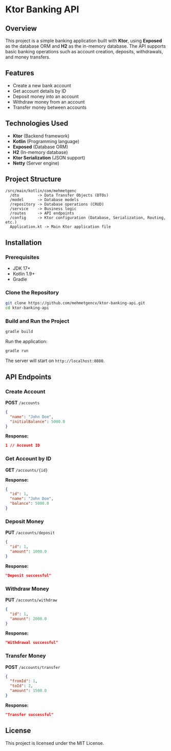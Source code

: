 # Ktor Banking API

## Overview
This project is a simple banking application built with **Ktor**, using **Exposed** as the database ORM and **H2** as the in-memory database. The API supports basic banking operations such as account creation, deposits, withdrawals, and money transfers.

## Features
- Create a new bank account
- Get account details by ID
- Deposit money into an account
- Withdraw money from an account
- Transfer money between accounts

## Technologies Used
- **Ktor** (Backend framework)
- **Kotlin** (Programming language)
- **Exposed** (Database ORM)
- **H2** (In-memory database)
- **Ktor Serialization** (JSON support)
- **Netty** (Server engine)

## Project Structure
```
/src/main/kotlin/com/mehmetgenc
  /dto        -> Data Transfer Objects (DTOs)
  /model      -> Database models
  /repository -> Database operations (CRUD)
  /service    -> Business logic
  /routes     -> API endpoints
  /config     -> Ktor configuration (Database, Serialization, Routing, etc.)
  Application.kt -> Main Ktor application file
```

## Installation
### Prerequisites
- JDK 17+
- Kotlin 1.9+
- Gradle

### Clone the Repository
```sh
git clone https://github.com/mehmetgencv/ktor-banking-api.git
cd ktor-banking-api
```

### Build and Run the Project
```sh
gradle build
```

Run the application:
```sh
gradle run
```

The server will start on `http://localhost:8080`.

## API Endpoints

### Create Account
**POST** `/accounts`
```json
{
  "name": "John Doe",
  "initialBalance": 5000.0
}
```
**Response:**
```json
1 // Account ID
```

### Get Account by ID
**GET** `/accounts/{id}`

**Response:**
```json
{
  "id": 1,
  "name": "John Doe",
  "balance": 5000.0
}
```

### Deposit Money
**PUT** `/accounts/deposit`
```json
{
  "id": 1,
  "amount": 1000.0
}
```
**Response:**
```json
"Deposit successful"
```

### Withdraw Money
**PUT** `/accounts/withdraw`
```json
{
  "id": 1,
  "amount": 2000.0
}
```
**Response:**
```json
"Withdrawal successful"
```

### Transfer Money
**POST** `/accounts/transfer`
```json
{
  "fromId": 1,
  "toId": 2,
  "amount": 1500.0
}
```
**Response:**
```json
"Transfer successful"
```

## License
This project is licensed under the MIT License.


